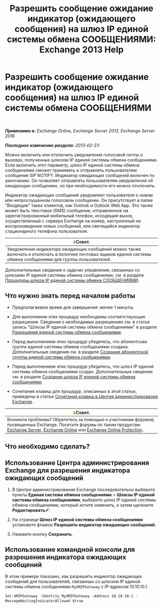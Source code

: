 ﻿---
title: 'Разрешить сообщение ожидание индикатор (ожидающего сообщения) на шлюз IP единой системы обмена СООБЩЕНИЯМИ: Exchange 2013 Help'
TOCTitle: Разрешить сообщение ожидание индикатор (ожидающего сообщения) на шлюз IP единой системы обмена СООБЩЕНИЯМИ
ms:assetid: 5667e37c-48c6-4659-9dc9-94b1dd8ba232
ms:mtpsurl: https://technet.microsoft.com/ru-ru/library/Dd297995(v=EXCHG.150)
ms:contentKeyID: 50488258
ms.date: 05/22/2018
mtps_version: v=EXCHG.150
ms.translationtype: MT
---

# Разрешить сообщение ожидание индикатор (ожидающего сообщения) на шлюз IP единой системы обмена СООБЩЕНИЯМИ

 

_**Применимо к:** Exchange Online, Exchange Server 2013, Exchange Server 2016_

_**Последнее изменение раздела:** 2013-02-23_

Можно включить или отключить уведомления голосовой почты о вызовах, полученных шлюзом IP единой системы обмена сообщениями. Если включить этот параметр, шлюз IP единой системы обмена сообщениями сможет принимать и отправлять пользователям сообщения SIP NOTIFY. Индикатор ожидающих сообщений включен по умолчанию. Он позволяет отправлять пользователям уведомления об ожидающих сообщениях, но при необходимости его можно отключить.

Индикатор ожидающих сообщений уведомляет пользователя о новом или непрослушанном голосовом сообщении. Он присутствует в папке "Входящие" таких клиентов, как Outlook и Outlook Web App. Это также может быть текстовое (SMS) сообщение, отправленное на зарегистрированный мобильный телефон, исходящий вызов, осуществленный с сервера Exchange на номер, настроенный на воспроизведение новых сообщений, или светящийся индикатор стационарного телефона пользователя.

<table>
<thead>
<tr class="header">
<th><img src="images/Bb124558.tip(EXCHG.150).gif" title="Совет" alt="Совет" />Совет.</th>
</tr>
</thead>
<tbody>
<tr class="odd">
<td>Уведомления индикатора ожидающих сообщений можно также включать и отключать в политике почтовых ящиков единой системы обмена сообщениями для группы пользователей.</td>
</tr>
</tbody>
</table>


Дополнительные сведения о задачах управления, связанных со шлюзами IP единой системы обмена сообщениями, см. в разделе [Процедуры шлюза IP единой системы обмена СООБЩЕНИЯМИ](um-ip-gateway-procedures-exchange-2013-help.md).

## Что нужно знать перед началом работы

  - Предполагаемое время для завершения: менее 1 минуты.

  - Для выполнения этих процедур необходимы соответствующие разрешения. Сведения о необходимых разрешениях см. в статье запись "Шлюзы IP единой системы обмена сообщениями" в разделе [Разрешения единой системы обмена сообщениями](unified-messaging-permissions-exchange-2013-help.md).

  - Перед выполнением этих процедур убедитесь, что абонентская группа единой системы обмена сообщениями создана. Дополнительные сведения см. в разделе [Создание абонентской группы единой системы обмена сообщениями](create-a-um-dial-plan-exchange-2013-help.md).

  - Перед выполнением этих процедур убедитесь, что шлюз IP единой системы обмена сообщениями создан. Дополнительные сведения см. в разделе [Создание шлюза IP единой системы обмена сообщениями](create-a-um-ip-gateway-exchange-2013-help.md).

  - Сочетания клавиш для процедур, описанных в этой статье, приведены в статье [Сочетания клавиш в Центре администрирования Exchange](keyboard-shortcuts-in-the-exchange-admin-center-exchange-online-protection-help.md).

<table>
<thead>
<tr class="header">
<th><img src="images/Bb124558.tip(EXCHG.150).gif" title="Совет" alt="Совет" />Совет.</th>
</tr>
</thead>
<tbody>
<tr class="odd">
<td>Возникли проблемы? Обратитесь за помощью к участникам форумов, посвященных Exchange. Посетите форумы по таким продуктам: <a href="https://go.microsoft.com/fwlink/p/?linkid=60612">Exchange Server</a>, <a href="https://go.microsoft.com/fwlink/p/?linkid=267542">Exchange Online</a> или <a href="https://go.microsoft.com/fwlink/p/?linkid=285351">Exchange Online Protection</a>..</td>
</tr>
</tbody>
</table>


## Что необходимо сделать?

## Использование Центра администрирования Exchange для разрешения индикатора ожидающих сообщений

1.  В Центре администрирования Exchange последовательно выберите пункты **Единая система обмена сообщениями** \> **Шлюзы IP единой системы обмена сообщениями**, выберите шлюз IP единой системы обмена сообщениями, который хотите изменить, а затем щелкните **Редактировать**![Значок редактирования](images/Bb124582.6f53ccb2-1f13-4c02-bea0-30690e6ea71d(EXCHG.150).gif "Значок редактирования").

2.  На странице **Шлюз IP единой системы обмена сообщениями** установите флажок **Разрешить индикатор ожидающих сообщений**.

3.  Нажмите кнопку **Сохранить**.

## Использование командной консоли для разрешения индикатора ожидающих сообщений

В этом примере показано, как разрешить индикатор ожидающих сообщений для пользователей, связанных со шлюзом IP единой системы обмена сообщениями `MyUMIPGateway` с IP-адресом 10.10.10.1.

    Set-UMIPGateway -Identity MyUMIPGateway -Address 10.10.10.1 -MessageWaitingIndicatorAllowed $true

